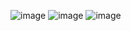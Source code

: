 

![image](https://github.com/gauravxlokhande/AllAbout-MuleSoft/assets/119065314/fbe1396b-e162-4446-81a8-b0535736d239)
![image](https://github.com/gauravxlokhande/AllAbout-MuleSoft/assets/119065314/459e38a3-8dfe-4caa-a8f0-8c101e65bced)
![image](https://github.com/gauravxlokhande/AllAbout-MuleSoft/assets/119065314/366a6387-7719-47ac-8c23-e013e3a72baa)
